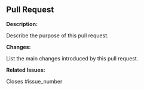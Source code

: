 ## Pull Request

**Description:**

Describe the purpose of this pull request.

**Changes:**

List the main changes introduced by this pull request.

**Related Issues:**

Closes #issue_number
